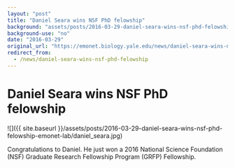 ```yaml
---
layout: "post"
title: "Daniel Seara wins NSF PhD felowship"
background: "assets/posts/2016-03-29-daniel-seara-wins-nsf-phd-felowship-emonet-lab/daniel_seara.jpg"
background-use: "no"
date: "2016-03-29"
original_url: "https://emonet.biology.yale.edu/news/daniel-seara-wins-nsf-phd-felowship"
redirect_from:
  - /news/daniel-seara-wins-nsf-phd-felowship
---
```

# Daniel Seara wins NSF PhD felowship

![]({{ site.baseurl }}/assets/posts/2016-03-29-daniel-seara-wins-nsf-phd-felowship-emonet-lab/daniel_seara.jpg)

Congratulations to Daniel. He just won a 2016 National Science Foundation (NSF) Graduate Research Fellowship Program (GRFP) Fellowship.